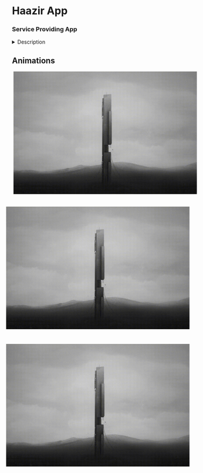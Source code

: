 
# Haazir App

### Service Providing App



<details>
    <summary>Description</summary>
    <p>Epcot is a theme park at Walt Disney World Resort featuring exciting attractions, international pavilions, award-winning fireworks and seasonal special events.</p>
</details>

## Animations

<img src="markdownData/animation/intro.gif" width="500" align="right" style="padding-bottom: 1em;" alt="intro"/> <!--Intro animation-->

<img src="markdownData/animation/intro.gif" width="500" align="right" style="padding: 20px" alt="Kitten"/> <!--signup/register animation-->

<img src="markdownData/animation/intro.gif" width="500" align="right" style="padding: 20px" alt="Kitten"/> <!--menu slider animation-->

